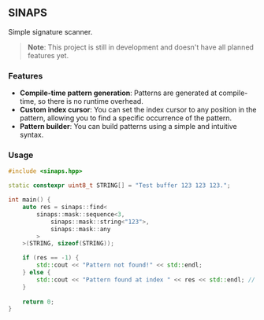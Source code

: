 ## SINAPS

Simple signature scanner.

> **Note**: This project is still in development and doesn't have all planned features yet.

### Features
- **Compile-time pattern generation**: Patterns are generated at compile-time, so there is no runtime overhead.
- **Custom index cursor**: You can set the index cursor to any position in the pattern,
allowing you to find a specific occurrence of the pattern. 
- **Pattern builder**: You can build patterns using a simple and intuitive syntax.

### Usage
```cpp
#include <sinaps.hpp>

static constexpr uint8_t STRING[] = "Test buffer 123 123 123.";

int main() {
    auto res = sinaps::find<
        sinaps::mask::sequence<3,
            sinaps::mask::string<"123">,
            sinaps::mask::any
        >
    >(STRING, sizeof(STRING));

    if (res == -1) {
        std::cout << "Pattern not found!" << std::endl;
    } else {
        std::cout << "Pattern found at index " << res << std::endl; // 12
    }
    
    return 0;
}
```
